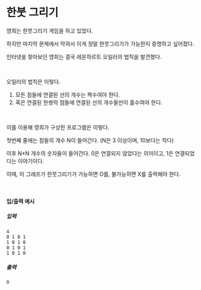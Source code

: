 # 한붓 그리기

영희는 한붓그리기 게임을 하고 있었다.

하지만 마지막 문제에서 막혀서 이게 정말 한붓그리기가 가능한지 증명하고 싶어졌다.

인터넷을 찾아보던 영희는 결국 레온하르트 오일러의 법칙을 발견했다.

<br>

오일러의 법칙은 이렇다.
1. 모든 점들에 연결된 선의 개수는 짝수여야 한다.
2. 혹은 연결된 한쌍의 점들에 연결된 선의 개수들만이 홀수여야 한다.

<br>

이를 이용해 영희가 구상한 프로그램은 이렇다.

첫번째 줄에는 점들의 개수 N이 들어간다. (N은 3 이상이며, 10보다는 작다)

이후 N*N 개수의 숫자들이 들어간다. 0은 연결되지 않았다는 의미이고, 1은 연결되었다는 이야기이다.

이때, 이 그래프가 한붓그리기가 가능하면 O를, 불가능하면 X를 출력해야 한다.

<br>

#### 입/출력 예시

##### 입력
```
4
0 1 0 1
1 0 1 0
0 1 0 1
1 0 1 0
```

##### 출력
```
O
```

